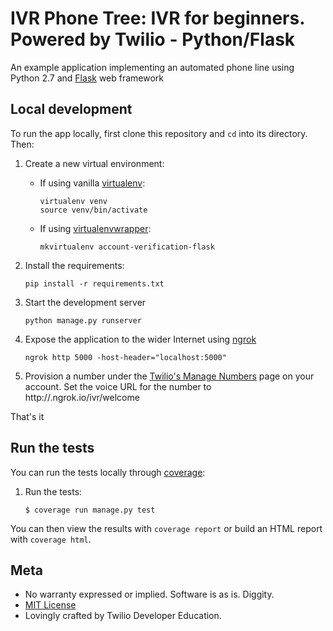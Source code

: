 # IVR Phone Tree: IVR for beginners. Powered by Twilio - Python/Flask

An example application implementing an automated phone line using 
Python 2.7 and [Flask](http://flask.pocoo.org/) web framework

## Local development

To run the app locally, first clone this repository and `cd` into its directory. Then:

1. Create a new virtual environment:
    - If using vanilla [virtualenv](https://virtualenv.pypa.io/en/latest/):

        ```
        virtualenv venv
        source venv/bin/activate
        ```

    - If using [virtualenvwrapper](https://virtualenvwrapper.readthedocs.org/en/latest/):

        ```
        mkvirtualenv account-verification-flask
        ```

1. Install the requirements:

    ```
    pip install -r requirements.txt
    ```

1. Start the development server

    ```
    python manage.py runserver
    ```
    
1. Expose the application to the wider Internet using [ngrok](https://ngrok.com/)

    ```
    ngrok http 5000 -host-header="localhost:5000"
    ```
    
1. Provision a number under the [Twilio's Manage Numbers](https://www.twilio.com/user/account/phone-numbers/incoming) 
page on your account. Set the voice URL for the number to http://<your-ngrok-subdomain>.ngrok.io/ivr/welcome

That's it

## Run the tests

You can run the tests locally through [coverage](http://coverage.readthedocs.org/):

1. Run the tests:

    ```
    $ coverage run manage.py test
    ```

You can then view the results with `coverage report` or build an HTML report with `coverage html`.

## Meta

* No warranty expressed or implied. Software is as is. Diggity.
* [MIT License](http://www.opensource.org/licenses/mit-license.html)
* Lovingly crafted by Twilio Developer Education.
